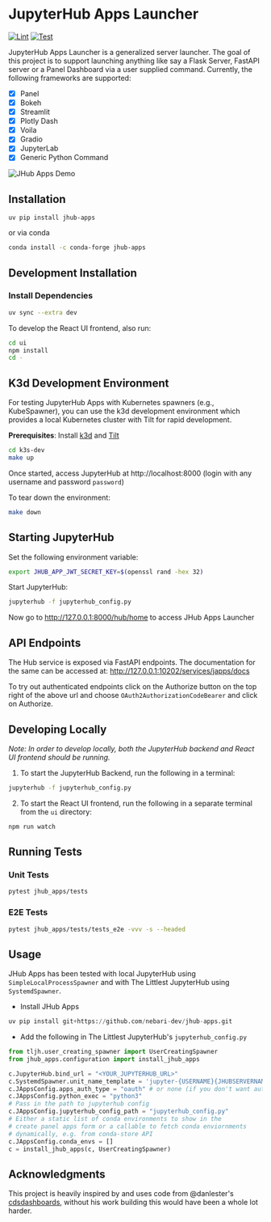 # JupyterHub Apps Launcher

[![Lint](https://github.com/nebari-dev/jhub-apps/actions/workflows/lint.yml/badge.svg)](https://github.com/nebari-dev/jhub-apps/actions/workflows/lint.yml)
[![Test](https://github.com/nebari-dev/jhub-apps/actions/workflows/test.yml/badge.svg)](https://github.com/nebari-dev/jhub-apps/actions/workflows/test.yml)

JupyterHub Apps Launcher is a generalized server launcher. The goal of this project is to support
launching anything like say a Flask Server, FastAPI server or a Panel Dashboard via a user supplied
command. Currently, the following frameworks are supported:

- [x] Panel
- [x] Bokeh
- [x] Streamlit
- [x] Plotly Dash
- [x] Voila
- [x] Gradio
- [x] JupyterLab
- [x] Generic Python Command

![JHub Apps Demo](https://raw.githubusercontent.com/nebari-dev/jhub-apps/main/demo.gif)

## Installation

```
uv pip install jhub-apps
```

or via conda

```bash
conda install -c conda-forge jhub-apps
```

## Development Installation

### Install Dependencies

```bash
uv sync --extra dev
```

To develop the React UI frontend, also run:

```bash
cd ui
npm install
cd -
```

## K3d Development Environment

For testing JupyterHub Apps with Kubernetes spawners (e.g., KubeSpawner), you can use the k3d development environment which provides a local Kubernetes cluster with Tilt for rapid development.

**Prerequisites**: Install [k3d](https://k3d.io/#installation) and [Tilt](https://docs.tilt.dev/install.html)

```bash
cd k3s-dev
make up
```

Once started, access JupyterHub at http://localhost:8000 (login with any username and password `password`)

To tear down the environment:

```bash
make down
```

## Starting JupyterHub

Set the following environment variable:

```bash
export JHUB_APP_JWT_SECRET_KEY=$(openssl rand -hex 32)
```

Start JupyterHub:

```bash
jupyterhub -f jupyterhub_config.py
```

Now go to http://127.0.0.1:8000/hub/home to access JHub Apps Launcher

## API Endpoints

The Hub service is exposed via FastAPI endpoints. The documentation for the same can be accessed at:
http://127.0.0.1:10202/services/japps/docs

To try out authenticated endpoints click on the Authorize button on the top right of
the above url and choose `OAuth2AuthorizationCodeBearer` and click on Authorize.

## Developing Locally

_Note: In order to develop locally, both the JupyterHub backend and React UI frontend should be running._

1. To start the JupyterHub Backend, run the following in a terminal:

```bash
jupyterhub -f jupyterhub_config.py
```

2. To start the React UI frontend, run the following in a separate terminal from the `ui` directory:

```bash
npm run watch
```

## Running Tests

### Unit Tests

```bash
pytest jhub_apps/tests
```

### E2E Tests

```bash
pytest jhub_apps/tests/tests_e2e -vvv -s --headed
```

## Usage

JHub Apps has been tested with local JupyterHub using `SimpleLocalProcessSpawner` and with
The Littlest JupyterHub using `SystemdSpawner`.

- Install JHub Apps

```python
uv pip install git+https://github.com/nebari-dev/jhub-apps.git
```

- Add the following in The Littlest JupyterHub's `jupyterhub_config.py`

```python
from tljh.user_creating_spawner import UserCreatingSpawner
from jhub_apps.configuration import install_jhub_apps

c.JupyterHub.bind_url = "<YOUR_JUPYTERHUB_URL>"
c.SystemdSpawner.unit_name_template = 'jupyter-{USERNAME}{JHUBSERVERNAME}'
c.JAppsConfig.apps_auth_type = "oauth" # or none (if you don't want authentication on apps)
c.JAppsConfig.python_exec = "python3"
# Pass in the path to jupyterhub config
c.JAppsConfig.jupyterhub_config_path = "jupyterhub_config.py"
# Either a static list of conda environments to show in the
# create panel apps form or a callable to fetch conda enviornments
# dynamically, e.g. from conda-store API
c.JAppsConfig.conda_envs = []
c = install_jhub_apps(c, UserCreatingSpawner)
```

## Acknowledgments

This project is heavily inspired by and uses code from @danlester's [cdsdashboards](https://github.com/ideonate/cdsdashboards), without his work building this would have been a whole lot harder.
